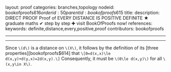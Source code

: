 layout: proof
categories: branches,topology
nodeid: bookofproofs$616
orderid: 50
parentid: bookofproofs$615
title: 
description: DIRECT PROOF Proof of EVERY DISTANCE IS POSITIVE DEFINITE &#9733; graduate maths &#10004; step by step &#10010; visit BookOfProofs now!
references: 
keywords: definite,distance,every,positive,proof
contributors: bookofproofs

---


---

Since `\(d\)` is a distance on `\(X\)`, it follows by the definition of its [three properties][bookofproofs$614] that 
`\[0=d(x,x)\le d(x,y)+d(y,x)=2d(x,y).\]`
Consequently, it must be `\(0\le d(x,y)\)` for all `\(x,y\in X\)`.
